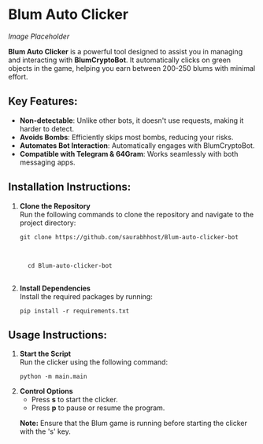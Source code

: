 <!DOCTYPE html>
<html lang="en">
<head>
    <meta charset="UTF-8">
    <meta name="viewport" content="width=device-width, initial-scale=1.0">
</head>
<body>
    <h1>Blum Auto Clicker</h1>
    <p><em>Image Placeholder</em></p>
    
  <p><strong>Blum Auto Clicker</strong> is a powerful tool designed to assist you in managing and interacting with <strong>BlumCryptoBot</strong>. It automatically clicks on green objects in the game, helping you earn between 200-250 blums with minimal effort.</p>

  <h2>Key Features:</h2>
    <ul>
        <li><strong>Non-detectable</strong>: Unlike other bots, it doesn't use requests, making it harder to detect.</li>
        <li><strong>Avoids Bombs</strong>: Efficiently skips most bombs, reducing your risks.</li>
        <li><strong>Automates Bot Interaction</strong>: Automatically engages with BlumCryptoBot.</li>
        <li><strong>Compatible with Telegram & 64Gram</strong>: Works seamlessly with both messaging apps.</li>
    </ul>

  <h2>Installation Instructions:</h2>
    <ol>
        <li><strong>Clone the Repository</strong><br>
            Run the following commands to clone the repository and navigate to the project directory:
            <pre><code>git clone https://github.com/saurabhhost/Blum-auto-clicker-bot 
              <br> </code></pre>
          <pre> <code> cd Blum-auto-clicker-bot <br> </code> </pre>
        </li>
        <li><strong>Install Dependencies</strong><br>
            Install the required packages by running:
            <pre><code>pip install -r requirements.txt</code></pre>
        </li>
    </ol>

  <h2>Usage Instructions:</h2>
    <ol>
        <li><strong>Start the Script</strong><br>
            Run the clicker using the following command:
            <pre><code>python -m main.main</code></pre>
        </li>
        <li><strong>Control Options</strong><br>
            <ul>
                <li>Press <strong>s</strong> to start the clicker.</li>
                <li>Press <strong>p</strong> to pause or resume the program.</li>
            </ul>
            <p><strong>Note:</strong> Ensure that the Blum game is running before starting the clicker with the 's' key.</p>
        </li>
    </ol>

</body>
</html>
